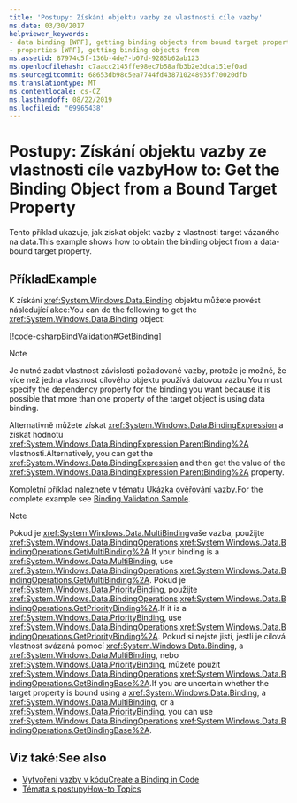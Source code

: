 ```yaml
---
title: 'Postupy: Získání objektu vazby ze vlastnosti cíle vazby'
ms.date: 03/30/2017
helpviewer_keywords:
- data binding [WPF], getting binding objects from bound target properties
- properties [WPF], getting binding objects from
ms.assetid: 87974c5f-136b-4de7-b07d-9285b62ab123
ms.openlocfilehash: c7aacc2145ffe98ec7b58afb3b2e3dca151ef0ad
ms.sourcegitcommit: 68653db98c5ea7744fd438710248935f70020dfb
ms.translationtype: MT
ms.contentlocale: cs-CZ
ms.lasthandoff: 08/22/2019
ms.locfileid: "69965438"
---
```

# <a name="how-to-get-the-binding-object-from-a-bound-target-property"></a><span data-ttu-id="8b24e-102">Postupy: Získání objektu vazby ze vlastnosti cíle vazby</span><span class="sxs-lookup"><span data-stu-id="8b24e-102">How to: Get the Binding Object from a Bound Target Property</span></span>
<span data-ttu-id="8b24e-103">Tento příklad ukazuje, jak získat objekt vazby z vlastnosti target vázaného na data.</span><span class="sxs-lookup"><span data-stu-id="8b24e-103">This example shows how to obtain the binding object from a data-bound target property.</span></span>  
  
## <a name="example"></a><span data-ttu-id="8b24e-104">Příklad</span><span class="sxs-lookup"><span data-stu-id="8b24e-104">Example</span></span>  
 <span data-ttu-id="8b24e-105">K získání <xref:System.Windows.Data.Binding> objektu můžete provést následující akce:</span><span class="sxs-lookup"><span data-stu-id="8b24e-105">You can do the following to get the <xref:System.Windows.Data.Binding> object:</span></span>  
  
 [!code-csharp[BindValidation#GetBinding](~/samples/snippets/csharp/VS_Snippets_Wpf/BindValidation/CSharp/Window1.xaml.cs#getbinding)]  
  
> [!NOTE]
> <span data-ttu-id="8b24e-106">Je nutné zadat vlastnost závislosti požadované vazby, protože je možné, že více než jedna vlastnost cílového objektu používá datovou vazbu.</span><span class="sxs-lookup"><span data-stu-id="8b24e-106">You must specify the dependency property for the binding you want because it is possible that more than one property of the target object is using data binding.</span></span>  
  
 <span data-ttu-id="8b24e-107">Alternativně můžete získat <xref:System.Windows.Data.BindingExpression> a získat hodnotu <xref:System.Windows.Data.BindingExpression.ParentBinding%2A> vlastnosti.</span><span class="sxs-lookup"><span data-stu-id="8b24e-107">Alternatively, you can get the <xref:System.Windows.Data.BindingExpression> and then get the value of the <xref:System.Windows.Data.BindingExpression.ParentBinding%2A> property.</span></span>  
  
 <span data-ttu-id="8b24e-108">Kompletní příklad naleznete v tématu [Ukázka ověřování vazby](https://go.microsoft.com/fwlink/?LinkID=159972).</span><span class="sxs-lookup"><span data-stu-id="8b24e-108">For the complete example see [Binding Validation Sample](https://go.microsoft.com/fwlink/?LinkID=159972).</span></span>  
  
> [!NOTE]
> <span data-ttu-id="8b24e-109">Pokud je <xref:System.Windows.Data.MultiBinding>vaše vazba, použijte <xref:System.Windows.Data.BindingOperations>.<xref:System.Windows.Data.BindingOperations.GetMultiBinding%2A>.</span><span class="sxs-lookup"><span data-stu-id="8b24e-109">If your binding is a <xref:System.Windows.Data.MultiBinding>, use <xref:System.Windows.Data.BindingOperations>.<xref:System.Windows.Data.BindingOperations.GetMultiBinding%2A>.</span></span> <span data-ttu-id="8b24e-110">Pokud je <xref:System.Windows.Data.PriorityBinding>, použijte <xref:System.Windows.Data.BindingOperations>.<xref:System.Windows.Data.BindingOperations.GetPriorityBinding%2A>.</span><span class="sxs-lookup"><span data-stu-id="8b24e-110">If it is a <xref:System.Windows.Data.PriorityBinding>, use <xref:System.Windows.Data.BindingOperations>.<xref:System.Windows.Data.BindingOperations.GetPriorityBinding%2A>.</span></span> <span data-ttu-id="8b24e-111">Pokud si nejste jistí, jestli je cílová vlastnost svázaná pomocí <xref:System.Windows.Data.Binding>, a <xref:System.Windows.Data.MultiBinding>, nebo <xref:System.Windows.Data.PriorityBinding>, můžete použít <xref:System.Windows.Data.BindingOperations>.<xref:System.Windows.Data.BindingOperations.GetBindingBase%2A>.</span><span class="sxs-lookup"><span data-stu-id="8b24e-111">If you are uncertain whether the target property is bound using a <xref:System.Windows.Data.Binding>, a <xref:System.Windows.Data.MultiBinding>, or a <xref:System.Windows.Data.PriorityBinding>, you can use <xref:System.Windows.Data.BindingOperations>.<xref:System.Windows.Data.BindingOperations.GetBindingBase%2A>.</span></span>  
  
## <a name="see-also"></a><span data-ttu-id="8b24e-112">Viz také:</span><span class="sxs-lookup"><span data-stu-id="8b24e-112">See also</span></span>

- [<span data-ttu-id="8b24e-113">Vytvoření vazby v kódu</span><span class="sxs-lookup"><span data-stu-id="8b24e-113">Create a Binding in Code</span></span>](how-to-create-a-binding-in-code.md)
- [<span data-ttu-id="8b24e-114">Témata s postupy</span><span class="sxs-lookup"><span data-stu-id="8b24e-114">How-to Topics</span></span>](data-binding-how-to-topics.md)
